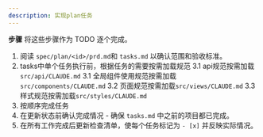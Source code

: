 ```yaml
---
description: 实现plan任务
---
```


**步骤**
将这些步骤作为 TODO 逐个完成。

1. 阅读 `spec/plan/<id>/prd.md`和 `tasks.md` 以确认范围和验收标准。
2. tasks中单个任务执行前，根据任务的需要按需加载规范
   3.1 api规范按需加载`src/api/CLAUDE.md`
   3.1 全局组件使用规范按需加载`src/components/CLAUDE.md`
   3.2 页面规范按需加载`src/views/CLAUDE.md`
   3.3 样式规范按需加载`src/styles/CLAUDE.md`
3. 按顺序完成任务
4. 在更新状态前确认完成情况 - 确保 `tasks.md` 中之前的项目都已完成。
5. 在所有工作完成后更新检查清单，使每个任务标记为 `- [x]` 并反映实际情况。
